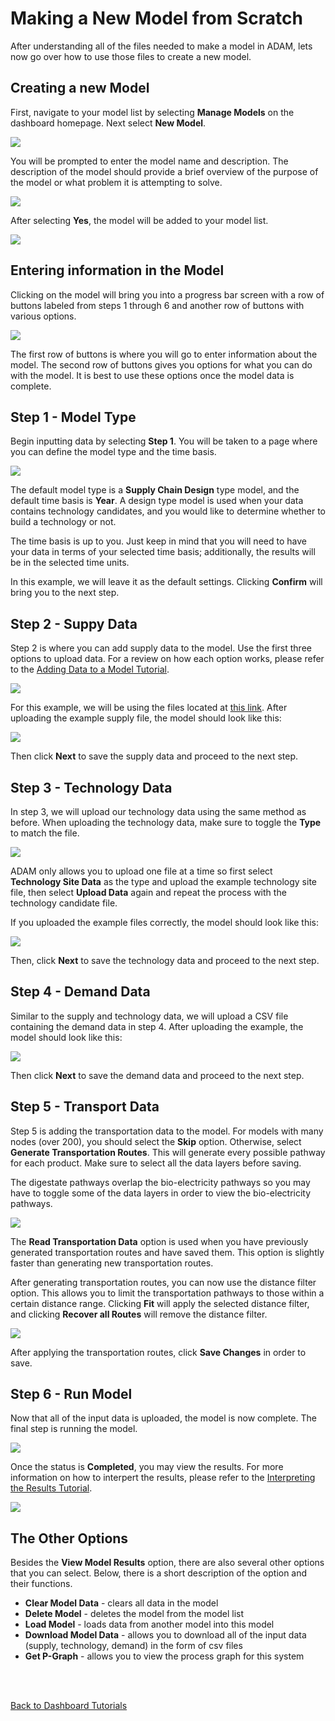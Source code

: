 <h1>Making a New Model from Scratch</h1>

<p>
    After understanding all of the files needed to make a model in ADAM, lets now go over how to use those files to create a new model.  
</p>

<h2>Creating a new Model</h2>

<p>
    First, navigate to your model list by selecting <b>Manage Models</b> on the dashboard homepage. Next select <b>New Model</b>. 
</p>

<img src="Pictures\Dashboard_tutorials\new_model\model_list.png">

<p>
    You will be prompted to enter the model name and description. The description of the model should provide a brief overview of the purpose of the model or what problem it is attempting to solve. 
</p>

<img src="Pictures\Dashboard_tutorials\new_model\enter_info.png">

<p>
    After selecting <b>Yes</b>, the model will be added to your model list.
</p>

<img src="Pictures\Dashboard_tutorials\new_model\new_model.png">

<h2>Entering information in the Model</h2>

<p>
    Clicking on the model will bring you into a progress bar screen with a row of buttons labeled from steps 1 through 6 and another row of buttons with various options. 
</p>

<img src="Pictures\Dashboard_tutorials\new_model\progress_bar.png">

<p>
    The first row of buttons is where you will go to enter information about the model. The second row of buttons gives you options for what you can do with the model. It is best to use these options once the model data is complete. 
</p>

<h2>Step 1 - Model Type</h2>

<p>
    Begin inputting data by selecting <b>Step 1</b>. You will be taken to a page where you can define the model type and the time basis. 
</p>

<img src="Pictures\Dashboard_tutorials\new_model\step1.png">

<p>
    The default model type is a <b>Supply Chain Design</b> type model, and the default time basis is <b>Year</b>. A design type model is used when your data contains technology candidates, and you would like to determine whether to build a technology or not.
</p>

<p>
    The time basis is up to you. Just keep in mind that you will need to have your data in terms of your selected time basis; additionally, the results will be in the selected time units.
</p>

<p>
    In this example, we will leave it as the default settings. Clicking <b>Confirm</b> will bring you to the next step.
</p>

<h2>Step 2 - Suppy Data</h2>

<p>
    Step 2 is where you can add supply data to the model. Use the first three options to upload data. For a review on how each option works, please refer to the 
<a href="/ADAM_Documentation/dashboard_input_data.html">Adding Data to a Model Tutorial</a>.
</p>

<img src="Pictures\Dashboard_tutorials\new_model\step2.png">

<p>
    For this example, we will be using the files located at 
<a href="https://github.com/ADAM-Development/ADAM_Documentation/tree/main/Downloadable_content/example_custom_model">this link</a>. After uploading the example supply file, the model should look like this: 
</p>

<img src="Pictures\Dashboard_tutorials\new_model\step2_data.png">

<p>
    Then click <b>Next</b> to save the supply data and proceed to the next step. 
</p>

<h2>Step 3 - Technology Data</h2>

<p>
    In step 3, we will upload our technology data using the same method as before. When uploading the technology data, make sure to toggle the <b>Type</b> to match the file. 
</p>

<img src="Pictures\Dashboard_tutorials\new_model\step3_type.png">

<p>
    ADAM only allows you to upload one file at a time so first select <b>Technology Site Data</b> as the type and upload the example technology site file, then select <b>Upload Data</b> again and repeat the process with the technology candidate file. 
</p>

<p>
    If you uploaded the example files correctly, the model should look like this: 
</p>

<img src="Pictures\Dashboard_tutorials\new_model\step3.png">

<p>
    Then, click <b>Next</b> to save the technology data and proceed to the next step. 
</p>

<h2>Step 4 - Demand Data</h2>

<p>
    Similar to the supply and technology data, we will upload a CSV file containing the demand data in step 4. After uploading the example, the model should look like this:
</p>

<img src="Pictures\Dashboard_tutorials\new_model\step4.png">

<p>
    Then click <b>Next</b> to save the demand data and proceed to the next step. 
</p>

<h2>Step 5 - Transport Data</h2>

<p>
    Step 5 is adding the transportation data to the model. For models with many nodes (over 200), you should select the <b>Skip</b> option. Otherwise, select <b>Generate Transportation Routes</b>. This will generate every possible pathway for each product. Make sure to select all the data layers before saving. 
</p>

<p>
    The digestate pathways overlap the bio-electricity pathways so you may have to toggle some of the data layers in order to view the bio-electricity pathways. 
</p>

<img src="Pictures\Dashboard_tutorials\new_model\step5.png">

<p>
    The <b>Read Transportation Data</b> option is used when you have previously generated transportation routes and have saved them. This option is slightly faster than generating new transportation routes. 
</p>

<p>
    After generating transportation routes, you can now use the distance filter option. This allows you to limit the transportation pathways to those within a certain distance range. Clicking <b>Fit</b> will apply the selected distance filter, and clicking <b>Recover all Routes</b> will remove the distance filter. 
</p>

<img src="Pictures\Dashboard_tutorials\new_model\dist_filter.png">

<p>
    After applying the transportation routes, click <b>Save Changes</b> in order to save. 
</p>

<h2>Step 6 - Run Model</h2> 

<p>
    Now that all of the input data is uploaded, the model is now complete. The final step is running the model. 
</p>

<img src="Pictures\Dashboard_tutorials\new_model\step6.png">

<p>
    Once the status is <b>Completed</b>, you may view the results. For more information on how to interpert the results, please refer to the
<a href="/ADAM_Documentation/dashboard_results.html">Interpreting the Results Tutorial</a>.
</p>

<img src="Pictures\Dashboard_tutorials\new_model\completed.png">

<h2>The Other Options</h2>

<p>
    Besides the <b>View Model Results</b> option, there are also several other options that you can select. Below, there is a short description of the option and their functions. 
</p>

<ul>
    <li><b>Clear Model Data</b> - clears all data in the model</li>
    <li><b>Delete Model</b> - deletes the model from the model list</li>
    <li><b>Load Model</b> - loads data from another model into this model</li>
    <li><b>Download Model Data</b> - allows you to download all of the input data (supply, technology, demand) in the form of csv files</li>
    <li><b>Get P-Graph</b> - allows you to view the process graph for this system</li>
</ul>

<br>
<br>

<a href="/ADAM_Documentation/dashboard.html">Back to Dashboard Tutorials</a>
